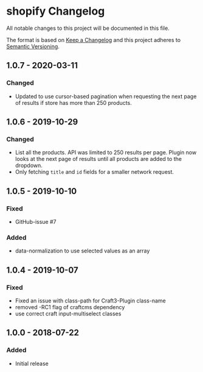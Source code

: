 # shopify Changelog

All notable changes to this project will be documented in this file.

The format is based on [Keep a Changelog](http://keepachangelog.com/) and this project adheres to [Semantic Versioning](http://semver.org/).

## 1.0.7 - 2020-03-11
### Changed
- Updated to use cursor-based pagination when requesting the next page of results if store has more than 250 products.

## 1.0.6 - 2019-10-29
### Changed
- List all the products. API was limited to 250 results per page. Plugin now looks at the next page of results until all products are added to the dropdown.
- Only fetching `title` and `id` fields for a smaller network request.

## 1.0.5 - 2019-10-10
### Fixed
- GitHub-issue #7
### Added
- data-normalization to use selected values as an array

## 1.0.4 - 2019-10-07
### Fixed
- Fixed an issue with class-path for Craft3-Plugin class-name
- removed -RC1 flag of craftcms dependency
- use correct craft input-multiselect classes

## 1.0.0 - 2018-07-22
### Added
- Initial release
